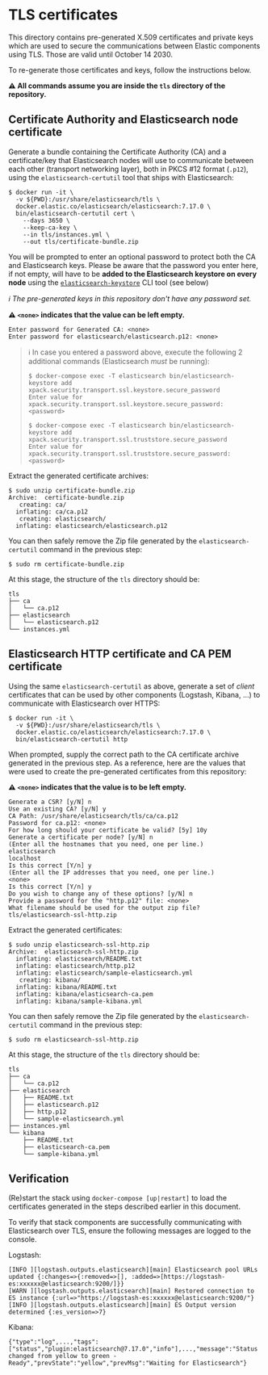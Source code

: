 # TLS certificates

This directory contains pre-generated X.509 certificates and private keys which are used to secure the communications
between Elastic components using TLS. Those are valid until October 14 2030.

To re-generate those certificates and keys, follow the instructions below.

**:warning: All commands assume you are inside the `tls` directory of the repository.**

## Certificate Authority and Elasticsearch node certificate

Generate a bundle containing the Certificate Authority (CA) and a certificate/key that Elasticsearch nodes will use to
communicate between each other (transport networking layer), both in PKCS #12 format (`.p12`), using the
`elasticsearch-certutil` tool that ships with Elasticsearch:

```none
$ docker run -it \
  -v ${PWD}:/usr/share/elasticsearch/tls \
  docker.elastic.co/elasticsearch/elasticsearch:7.17.0 \
  bin/elasticsearch-certutil cert \
    --days 3650 \
    --keep-ca-key \
    --in tls/instances.yml \
    --out tls/certificate-bundle.zip
```

You will be prompted to enter an optional password to protect both the CA and Elasticsearch keys. Please be aware that
the password you enter here, if not empty, will have to be **added to the Elasticsearch keystore on every node** using
the [`elasticsearch-keystore`][es-keystore] CLI tool (see below)

*:information_source: The pre-generated keys in this repository don't have any password set.*

**:warning: `<none>` indicates that the value can be left empty.**

```none
Enter password for Generated CA: <none>
Enter password for elasticsearch/elasticsearch.p12: <none>
```

> :information_source: In case you entered a password above, execute the following 2 additional commands (Elasticsearch
> *must* be running):
>
> ```console
> $ docker-compose exec -T elasticsearch bin/elasticsearch-keystore add xpack.security.transport.ssl.keystore.secure_password
> Enter value for xpack.security.transport.ssl.keystore.secure_password: <password>
> ```
>
> ```console
> $ docker-compose exec -T elasticsearch bin/elasticsearch-keystore add xpack.security.transport.ssl.truststore.secure_password
> Enter value for xpack.security.transport.ssl.truststore.secure_password: <password>
> ```

Extract the generated certificate archives:

```console
$ sudo unzip certificate-bundle.zip
Archive:  certificate-bundle.zip
   creating: ca/
  inflating: ca/ca.p12
   creating: elasticsearch/
  inflating: elasticsearch/elasticsearch.p12
```

You can then safely remove the Zip file generated by the `elasticsearch-certutil` command in the previous step:

```console
$ sudo rm certificate-bundle.zip
```

At this stage, the structure of the `tls` directory should be:

```tree
tls
├── ca
│   └── ca.p12
├── elasticsearch
│   └── elasticsearch.p12
└── instances.yml
```

## Elasticsearch HTTP certificate and CA PEM certificate

Using the same `elasticsearch-certutil` as above, generate a set of *client* certificates that can be used by other
components (Logstash, Kibana, ...) to communicate with Elasticsearch over HTTPS:

```none
$ docker run -it \
  -v ${PWD}:/usr/share/elasticsearch/tls \
  docker.elastic.co/elasticsearch/elasticsearch:7.17.0 \
  bin/elasticsearch-certutil http
```

When prompted, supply the correct path to the CA certificate archive generated in the previous step. As a reference,
here are the values that were used to create the pre-generated certificates from this repository:

**:warning: `<none>` indicates that the value is to be left empty.**

```none
Generate a CSR? [y/N] n
Use an existing CA? [y/N] y
CA Path: /usr/share/elasticsearch/tls/ca/ca.p12
Password for ca.p12: <none>
For how long should your certificate be valid? [5y] 10y
Generate a certificate per node? [y/N] n
(Enter all the hostnames that you need, one per line.)
elasticsearch
localhost
Is this correct [Y/n] y
(Enter all the IP addresses that you need, one per line.)
<none>
Is this correct [Y/n] y
Do you wish to change any of these options? [y/N] n
Provide a password for the "http.p12" file: <none>
What filename should be used for the output zip file? tls/elasticsearch-ssl-http.zip
```

Extract the generated certificates:

```console
$ sudo unzip elasticsearch-ssl-http.zip
Archive:  elasticsearch-ssl-http.zip
  inflating: elasticsearch/README.txt
  inflating: elasticsearch/http.p12
  inflating: elasticsearch/sample-elasticsearch.yml
   creating: kibana/
  inflating: kibana/README.txt
  inflating: kibana/elasticsearch-ca.pem
  inflating: kibana/sample-kibana.yml
```

You can then safely remove the Zip file generated by the `elasticsearch-certutil` command in the previous step:

```console
$ sudo rm elasticsearch-ssl-http.zip
```

At this stage, the structure of the `tls` directory should be:

```tree
tls
├── ca
│   └── ca.p12
├── elasticsearch
│   ├── README.txt
│   ├── elasticsearch.p12
│   ├── http.p12
│   └── sample-elasticsearch.yml
├── instances.yml
└── kibana
    ├── README.txt
    ├── elasticsearch-ca.pem
    └── sample-kibana.yml
```

## Verification

(Re)start the stack using `docker-compose [up|restart]` to load the certificates generated in the steps described
earlier in this document.

To verify that stack components are successfully communicating with Elasticsearch over TLS, ensure the following
messages are logged to the console.

Logstash:

```log
[INFO ][logstash.outputs.elasticsearch][main] Elasticsearch pool URLs updated {:changes=>{:removed=>[], :added=>[https://logstash-es:xxxxxx@elasticsearch:9200/]}}
[WARN ][logstash.outputs.elasticsearch][main] Restored connection to ES instance {:url=>"https://logstash-es:xxxxxx@elasticsearch:9200/"}
[INFO ][logstash.outputs.elasticsearch][main] ES Output version determined {:es_version=>7}
```

Kibana:

```jsonc
{"type":"log",...,"tags":["status","plugin:elasticsearch@7.17.0","info"],...,"message":"Status changed from yellow to green - Ready","prevState":"yellow","prevMsg":"Waiting for Elasticsearch"}
```

[es-keystore]: https://www.elastic.co/guide/en/elasticsearch/reference/current/elasticsearch-keystore.html
